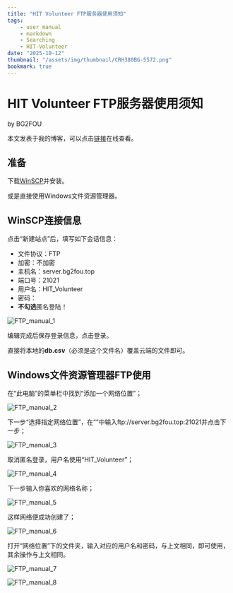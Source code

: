 ```yaml
---
title: "HIT Volunteer FTP服务器使用须知"
tags:
    - user manual
    - markdown
    - Searching
    - HIT-Volunteer
date: "2025-10-12"
thumbnail: "/assets/img/thumbnail/CRH380BG-5572.png"
bookmark: true
---
```

# HIT Volunteer FTP服务器使用须知

by BG2FOU

本文发表于我的博客，可以点击[链接](https://i.bg2fou.top/%E9%9A%8F%E8%AE%B0/Personal%20Page/FTP-server-manual.html)在线查看。

## 准备

下载[WinSCP](https://winscp.net/download/WinSCP-6.5.3-Setup.exe/download)并安装。

或是直接使用Windows文件资源管理器。

## WinSCP连接信息

点击“新建站点”后，填写如下会话信息：

- 文件协议：FTP
- 加密：不加密
- 主机名：server.bg2fou.top
- 端口号：21021
- 用户名：HIT_Volunteer
- 密码：
- **不勾选**匿名登陆！

![FTP_manual_1](https://testingcf.jsdelivr.net/gh/BG2FOU/BG2FOU.github.io@master/_pages/%E9%9A%8F%E8%AE%B0/Personal%20Page/img/FTP_manual_1.png)

编辑完成后保存登录信息，点击登录。

直接将本地的**db.csv**（必须是这个文件名）覆盖云端的文件即可。

## Windows文件资源管理器FTP使用

在“此电脑”的菜单栏中找到“添加一个网络位置”；

![FTP_manual_2](https://testingcf.jsdelivr.net/gh/BG2FOU/BG2FOU.github.io@master/_pages/%E9%9A%8F%E8%AE%B0/Personal%20Page/img/FTP_manual_2.png)

下一步“选择指定网络位置”，在“”中输入ftp://server.bg2fou.top:21021并点击下一步；

![FTP_manual_3](https://testingcf.jsdelivr.net/gh/BG2FOU/BG2FOU.github.io@master/_pages/%E9%9A%8F%E8%AE%B0/Personal%20Page/img/FTP_manual_3.png)

取消匿名登录，用户名使用“HIT_Volunteer”；

![FTP_manual_4](https://testingcf.jsdelivr.net/gh/BG2FOU/BG2FOU.github.io@master/_pages/%E9%9A%8F%E8%AE%B0/Personal%20Page/img/FTP_manual_4.png)

下一步输入你喜欢的网络名称；

![FTP_manual_5](https://testingcf.jsdelivr.net/gh/BG2FOU/BG2FOU.github.io@master/_pages/%E9%9A%8F%E8%AE%B0/Personal%20Page/img/FTP_manual_5.png)

这样网络便成功创建了；

![FTP_manual_6](https://testingcf.jsdelivr.net/gh/BG2FOU/BG2FOU.github.io@master/_pages/%E9%9A%8F%E8%AE%B0/Personal%20Page/img/FTP_manual_6.png)

打开“网络位置”下的文件夹，输入对应的用户名和密码，与上文相同，即可使用，其余操作与上文相同。

![FTP_manual_7](https://testingcf.jsdelivr.net/gh/BG2FOU/BG2FOU.github.io@master/_pages/%E9%9A%8F%E8%AE%B0/Personal%20Page/img/FTP_manual_7.png)

![FTP_manual_8](https://testingcf.jsdelivr.net/gh/BG2FOU/BG2FOU.github.io@master/_pages/%E9%9A%8F%E8%AE%B0/Personal%20Page/img/FTP_manual_8.png)
